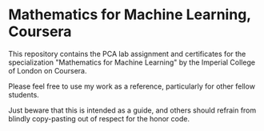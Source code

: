 # Mathematics for Machine Learning, Coursera

This repository contains the PCA lab assignment and certificates for the specialization 
"Mathematics for Machine Learning" by the Imperial College of London on Coursera.  

Please feel free to use my work as a reference, particularly for other fellow students.  

Just beware that this is intended as a guide, and others should refrain from blindly 
copy-pasting out of respect for the honor code.  

